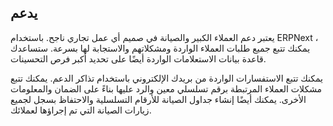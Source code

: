 ## يدعم

يعتبر دعم العملاء الكبير والصيانة في صميم أي عمل تجاري ناجح. باستخدام ERPNext ، يمكنك تتبع جميع طلبات العملاء الواردة ومشكلاتهم والاستجابة لها بسرعة. ستساعدك قاعدة بيانات الاستعلامات الواردة أيضًا على تحديد أكبر فرص التحسينات.

يمكنك تتبع الاستفسارات الواردة من بريدك الإلكتروني باستخدام تذاكر الدعم. يمكنك تتبع مشكلات العملاء المرتبطة برقم تسلسلي معين والرد عليها بناءً على الضمان والمعلومات الأخرى. يمكنك أيضًا إنشاء جداول الصيانة للأرقام التسلسلية والاحتفاظ بسجل لجميع زيارات الصيانة التي تم إجراؤها لعملائك.